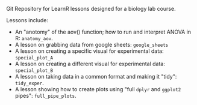 Git Repository for LearnR lessons designed for a biology lab course.

Lessons include:

* An "anotomy" of the aov() function; how to run and interpret ANOVA in R: `anatomy_aov`.
* A lesson on grabbing data from google sheets: `google_sheets`
* A lesson on creating a specific visual for experimental data: `special_plot_A`
* A lesson on creating a different visual for experimental data: `special_plot_B`
* A lesson on taking data in a common format and making it "tidy": `tidy_exper`.
* A lesson showing how to create plots using "full `dplyr` and `ggplot2` pipes": `full_pipe_plots`.

